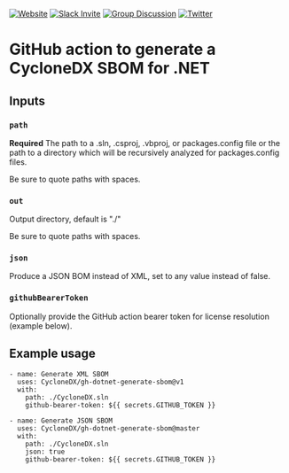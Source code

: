 [![Website](https://img.shields.io/badge/https://-cyclonedx.org-blue.svg)](https://cyclonedx.org/)
[![Slack Invite](https://img.shields.io/badge/Slack-Join-blue?logo=slack&labelColor=393939)](https://cyclonedx.org/slack/invite)
[![Group Discussion](https://img.shields.io/badge/discussion-groups.io-blue.svg)](https://groups.io/g/CycloneDX)
[![Twitter](https://img.shields.io/twitter/url/http/shields.io.svg?style=social&label=Follow)](https://twitter.com/CycloneDX_Spec)

# GitHub action to generate a CycloneDX SBOM for .NET

## Inputs

### `path`

**Required** The path to a .sln, .csproj, .vbproj, or packages.config file or the path to a directory which will be recursively analyzed for packages.config files.

Be sure to quote paths with spaces.

### `out`

Output directory, default is "./"

Be sure to quote paths with spaces.

### `json`

Produce a JSON BOM instead of XML, set to any value instead of false.

### `githubBearerToken`

Optionally provide the GitHub action bearer token for license resolution (example below).

## Example usage

```
- name: Generate XML SBOM
  uses: CycloneDX/gh-dotnet-generate-sbom@v1
  with:
    path: ./CycloneDX.sln
    github-bearer-token: ${{ secrets.GITHUB_TOKEN }}

- name: Generate JSON SBOM
  uses: CycloneDX/gh-dotnet-generate-sbom@master
  with:
    path: ./CycloneDX.sln
    json: true
    github-bearer-token: ${{ secrets.GITHUB_TOKEN }}
```
